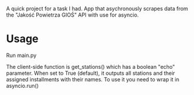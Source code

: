 A quick project for a task I had. App that asychronously scrapes data from the "Jakość Powietrza GIOŚ" API with use for asyncio.

# Usage
Run main.py

The client-side function is get_stations() which has a boolean "echo" parameter. When set to True (default), it outputs all stations and their assigned installments with their names.
To use it you need to wrap it in asyncio.run()
